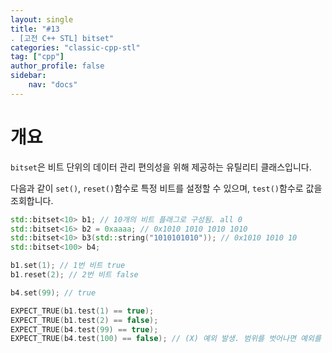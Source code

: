 ```yaml
---
layout: single
title: "#13
. [고전 C++ STL] bitset"
categories: "classic-cpp-stl"
tag: ["cpp"]
author_profile: false
sidebar: 
    nav: "docs"
---
```


# 개요

`bitset`은 비트 단위의 데이터 관리 편의성을 위해 제공하는 유틸리티 클래스입니다.

다음과 같이 `set()`, `reset()`함수로 특정 비트를 설정할 수 있으며, `test()`함수로 값을 조회합니다.

```cpp
std::bitset<10> b1; // 10개의 비트 플래그로 구성됨. all 0 
std::bitset<16> b2 = 0xaaaa; // 0x1010 1010 1010 1010 
std::bitset<10> b3(std::string("1010101010")); // 0x1010 1010 10 
std::bitset<100> b4;

b1.set(1); // 1번 비트 true 
b1.reset(2); // 2번 비트 false

b4.set(99); // true

EXPECT_TRUE(b1.test(1) == true);
EXPECT_TRUE(b1.test(2) == false);
EXPECT_TRUE(b4.test(99) == true);
EXPECT_TRUE(b4.test(100) == false); // (X) 예외 발생. 범위를 벗어나면 예외를 발생합니다.
```


